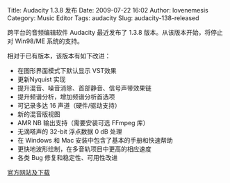 Title: Audacity 1.3.8 发布
Date: 2009-07-22 16:02
Author: lovenemesis
Category: Music Editor
Tags: audacity
Slug: audacity-138-released

跨平台的音频编辑软件 Audacity 最近发布了 1.3.8
版本。从该版本开始，将停止对 Win98/ME 系统的支持。

相对于已有版本，该版本有如下改进：

-   在图形界面模式下默认显示 VST效果
-   更新Nyquist 实现
-   提升混音、噪音消除、首部静音、信号声带效果链
-   提升频谱分析，增加频谱分析首选项
-   可记录多达 16 声道（硬件/驱动支持）
-   新的混音版视图
-   AMR NB 输出支持（需要安装可选 FFmpeg 库）
-   无滴嗒声的 32-bit 浮点数据 0 dB 处理
-   在 Windows 和 Mac 安装中包含了基本的手册和快速帮助
-   更快地波形绘制，在多音轨项目中更高的相应速度
-   各类 Bug 修复和稳定性、可用性改进

[官方网站及下载](http://audacity.sourceforge.net/)
